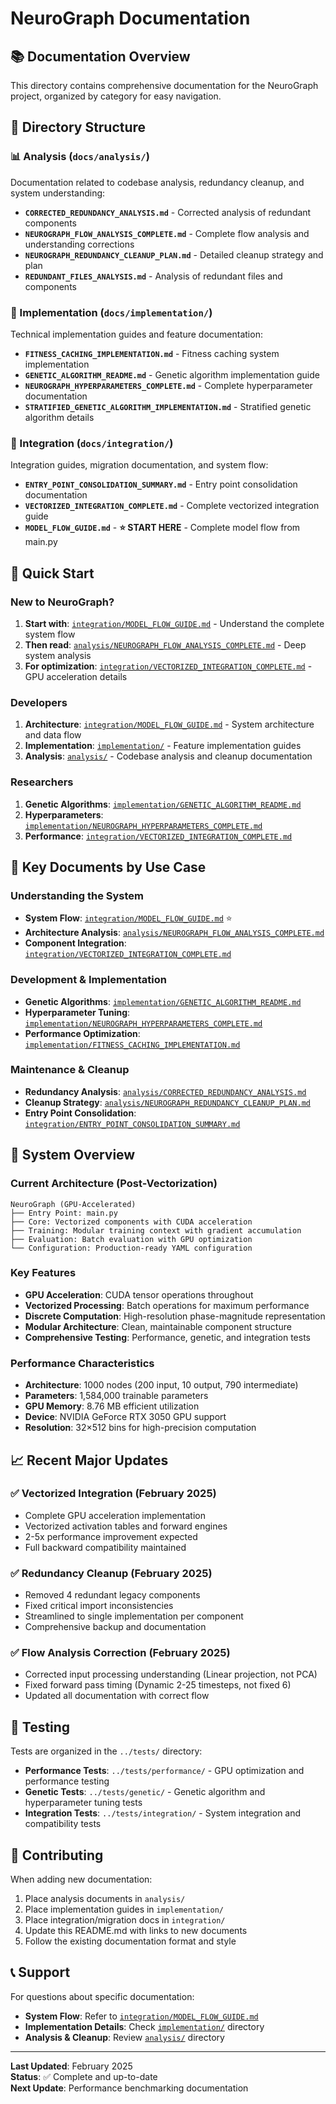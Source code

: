 # NeuroGraph Documentation

## 📚 Documentation Overview

This directory contains comprehensive documentation for the NeuroGraph project, organized by category for easy navigation.

## 📁 Directory Structure

### 📊 Analysis (`docs/analysis/`)
Documentation related to codebase analysis, redundancy cleanup, and system understanding:

- **`CORRECTED_REDUNDANCY_ANALYSIS.md`** - Corrected analysis of redundant components
- **`NEUROGRAPH_FLOW_ANALYSIS_COMPLETE.md`** - Complete flow analysis and understanding corrections
- **`NEUROGRAPH_REDUNDANCY_CLEANUP_PLAN.md`** - Detailed cleanup strategy and plan
- **`REDUNDANT_FILES_ANALYSIS.md`** - Analysis of redundant files and components

### 🔧 Implementation (`docs/implementation/`)
Technical implementation guides and feature documentation:

- **`FITNESS_CACHING_IMPLEMENTATION.md`** - Fitness caching system implementation
- **`GENETIC_ALGORITHM_README.md`** - Genetic algorithm implementation guide
- **`NEUROGRAPH_HYPERPARAMETERS_COMPLETE.md`** - Complete hyperparameter documentation
- **`STRATIFIED_GENETIC_ALGORITHM_IMPLEMENTATION.md`** - Stratified genetic algorithm details

### 🔄 Integration (`docs/integration/`)
Integration guides, migration documentation, and system flow:

- **`ENTRY_POINT_CONSOLIDATION_SUMMARY.md`** - Entry point consolidation documentation
- **`VECTORIZED_INTEGRATION_COMPLETE.md`** - Complete vectorized integration guide
- **`MODEL_FLOW_GUIDE.md`** - **⭐ START HERE** - Complete model flow from main.py

## 🚀 Quick Start

### New to NeuroGraph?
1. **Start with**: [`integration/MODEL_FLOW_GUIDE.md`](integration/MODEL_FLOW_GUIDE.md) - Understand the complete system flow
2. **Then read**: [`analysis/NEUROGRAPH_FLOW_ANALYSIS_COMPLETE.md`](analysis/NEUROGRAPH_FLOW_ANALYSIS_COMPLETE.md) - Deep system analysis
3. **For optimization**: [`integration/VECTORIZED_INTEGRATION_COMPLETE.md`](integration/VECTORIZED_INTEGRATION_COMPLETE.md) - GPU acceleration details

### Developers
1. **Architecture**: [`integration/MODEL_FLOW_GUIDE.md`](integration/MODEL_FLOW_GUIDE.md) - System architecture and data flow
2. **Implementation**: [`implementation/`](implementation/) - Feature implementation guides
3. **Analysis**: [`analysis/`](analysis/) - Codebase analysis and cleanup documentation

### Researchers
1. **Genetic Algorithms**: [`implementation/GENETIC_ALGORITHM_README.md`](implementation/GENETIC_ALGORITHM_README.md)
2. **Hyperparameters**: [`implementation/NEUROGRAPH_HYPERPARAMETERS_COMPLETE.md`](implementation/NEUROGRAPH_HYPERPARAMETERS_COMPLETE.md)
3. **Performance**: [`integration/VECTORIZED_INTEGRATION_COMPLETE.md`](integration/VECTORIZED_INTEGRATION_COMPLETE.md)

## 🎯 Key Documents by Use Case

### Understanding the System
- **System Flow**: [`integration/MODEL_FLOW_GUIDE.md`](integration/MODEL_FLOW_GUIDE.md) ⭐
- **Architecture Analysis**: [`analysis/NEUROGRAPH_FLOW_ANALYSIS_COMPLETE.md`](analysis/NEUROGRAPH_FLOW_ANALYSIS_COMPLETE.md)
- **Component Integration**: [`integration/VECTORIZED_INTEGRATION_COMPLETE.md`](integration/VECTORIZED_INTEGRATION_COMPLETE.md)

### Development & Implementation
- **Genetic Algorithms**: [`implementation/GENETIC_ALGORITHM_README.md`](implementation/GENETIC_ALGORITHM_README.md)
- **Hyperparameter Tuning**: [`implementation/NEUROGRAPH_HYPERPARAMETERS_COMPLETE.md`](implementation/NEUROGRAPH_HYPERPARAMETERS_COMPLETE.md)
- **Performance Optimization**: [`implementation/FITNESS_CACHING_IMPLEMENTATION.md`](implementation/FITNESS_CACHING_IMPLEMENTATION.md)

### Maintenance & Cleanup
- **Redundancy Analysis**: [`analysis/CORRECTED_REDUNDANCY_ANALYSIS.md`](analysis/CORRECTED_REDUNDANCY_ANALYSIS.md)
- **Cleanup Strategy**: [`analysis/NEUROGRAPH_REDUNDANCY_CLEANUP_PLAN.md`](analysis/NEUROGRAPH_REDUNDANCY_CLEANUP_PLAN.md)
- **Entry Point Consolidation**: [`integration/ENTRY_POINT_CONSOLIDATION_SUMMARY.md`](integration/ENTRY_POINT_CONSOLIDATION_SUMMARY.md)

## 🔧 System Overview

### Current Architecture (Post-Vectorization)
```
NeuroGraph (GPU-Accelerated)
├── Entry Point: main.py
├── Core: Vectorized components with CUDA acceleration
├── Training: Modular training context with gradient accumulation
├── Evaluation: Batch evaluation with GPU optimization
└── Configuration: Production-ready YAML configuration
```

### Key Features
- **GPU Acceleration**: CUDA tensor operations throughout
- **Vectorized Processing**: Batch operations for maximum performance
- **Discrete Computation**: High-resolution phase-magnitude representation
- **Modular Architecture**: Clean, maintainable component structure
- **Comprehensive Testing**: Performance, genetic, and integration tests

### Performance Characteristics
- **Architecture**: 1000 nodes (200 input, 10 output, 790 intermediate)
- **Parameters**: 1,584,000 trainable parameters
- **GPU Memory**: 8.76 MB efficient utilization
- **Device**: NVIDIA GeForce RTX 3050 GPU support
- **Resolution**: 32×512 bins for high-precision computation

## 📈 Recent Major Updates

### ✅ Vectorized Integration (February 2025)
- Complete GPU acceleration implementation
- Vectorized activation tables and forward engines
- 2-5x performance improvement expected
- Full backward compatibility maintained

### ✅ Redundancy Cleanup (February 2025)
- Removed 4 redundant legacy components
- Fixed critical import inconsistencies
- Streamlined to single implementation per component
- Comprehensive backup and documentation

### ✅ Flow Analysis Correction (February 2025)
- Corrected input processing understanding (Linear projection, not PCA)
- Fixed forward pass timing (Dynamic 2-25 timesteps, not fixed 6)
- Updated all documentation with correct flow

## 🧪 Testing

Tests are organized in the `../tests/` directory:
- **Performance Tests**: `../tests/performance/` - GPU optimization and performance testing
- **Genetic Tests**: `../tests/genetic/` - Genetic algorithm and hyperparameter tuning tests
- **Integration Tests**: `../tests/integration/` - System integration and compatibility tests

## 🤝 Contributing

When adding new documentation:
1. Place analysis documents in `analysis/`
2. Place implementation guides in `implementation/`
3. Place integration/migration docs in `integration/`
4. Update this README.md with links to new documents
5. Follow the existing documentation format and style

## 📞 Support

For questions about specific documentation:
- **System Flow**: Refer to [`integration/MODEL_FLOW_GUIDE.md`](integration/MODEL_FLOW_GUIDE.md)
- **Implementation Details**: Check [`implementation/`](implementation/) directory
- **Analysis & Cleanup**: Review [`analysis/`](analysis/) directory

---

**Last Updated**: February 2025  
**Status**: ✅ Complete and up-to-date  
**Next Update**: Performance benchmarking documentation
